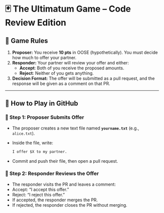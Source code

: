# 🃏 The Ultimatum Game – Code Review Edition  

## 📜 Game Rules  
1. **Proposer:** You receive **10 pts** in OOSE (hypothetically). You must decide how much to offer your partner.  
2. **Responder:** Your partner will review your offer and either:  
   - **Accept**: Both of you receive the proposed amounts.  
   - **Reject**: Neither of you gets anything.  
3. **Decision Format:** The offer will be submitted as a pull request, and the response will be given as a comment on that PR.  

---

## 🚀 How to Play in GitHub  

### 🔹 Step 1: Proposer Submits Offer  
- The proposer creates a new text file named **`yourname.txt`** (e.g., `alice.txt`).  
- Inside the file, write:  

  ```txt
  I offer $X to my partner.
  ```
- Commit and push their file, then open a pull request.

### 🔹 Step 2: Responder Reviews the Offer
- The responder visits the PR and leaves a comment:
- Accept: “I accept this offer.”
- Reject: “I reject this offer.”
- If accepted, the responder merges the PR.
- If rejected, the responder closes the PR without merging.

